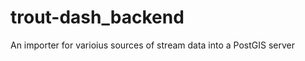 trout-dash_backend
==================

An importer for varioius sources of stream data into a PostGIS server
